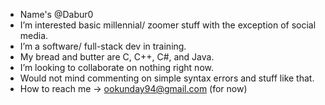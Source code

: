 - Name's @Dabur0
- I’m interested basic millennial/ zoomer stuff with the exception of social media.
- I’m a software/ full-stack dev in training.
- My bread and butter are C, C++, C#, and Java.
- I’m looking to collaborate on nothing right now.
- Would not mind commenting on simple syntax errors and stuff like that.
- How to reach me -> ookunday94@gmail.com (for now)

<!---
Dabur0/Dabur0 is a ✨ special ✨ repository because its `README.md` (this file) appears on your GitHub profile.
You can click the Preview link to take a look at your changes.
--->
